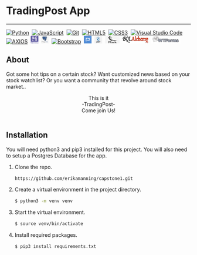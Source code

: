 # TradingPost App
___


<a href="https://www.python.org/" title="Python"><img src="https://github.com/tomchen/stack-icons/blob/master/logos/python.svg" alt="Python" width="21px" height="21px"></a> &nbsp;<a href="https://developer.mozilla.org/en-US/docs/Web/JavaScript" title="JavaScript"><img src="https://github.com/tomchen/stack-icons/blob/master/logos/javascript.svg" alt="JavaScript" width="21px" height="21px"></a>&nbsp; <a href="https://git-scm.com/" title="Git"><img src="https://github.com/tomchen/stack-icons/blob/master/logos/git-icon.svg" alt="Git" width="21px" height="21px"></a>&nbsp; <a href="https://www.w3.org/TR/html5/" title="HTML5"><img src="https://github.com/tomchen/stack-icons/blob/master/logos/html-5.svg" alt="HTML5" width="21px" height="21px"></a>&nbsp; <a href="https://www.w3.org/TR/CSS/" title="CSS3"><img src="https://github.com/tomchen/stack-icons/blob/master/logos/css-3.svg" alt="CSS3" width="21px" height="21px"></a>&nbsp; <a href="https://code.visualstudio.com/" title="Visual Studio Code"><img src="https://github.com/tomchen/stack-icons/blob/master/logos/visual-studio-code.svg" alt="Visual Studio Code" width="21px" height="21px"></a> &nbsp;<a href="https://www.npmjs.com/package/axios" title="AXIOS"><img src="static/images/axios.png/axios.png" alt="AXIOS" width="21px" height="21px"></a> &nbsp;<a href="https://www.heroku.com/" title="Heroku"><img src="static/images/heroku.png" alt="Heroku" width="21px" height="21px"></a> &nbsp;<a href="https://www.postgresql.org/" title="Postgres"><img src="static/images/postgres.jpg" alt="Postgres" width="21px" height="21px"></a> &nbsp;<a href="https://getbootstrap.com/" title="Bootstrap"><img src="https://github.com/tomchen/stack-icons/blob/master/logos/bootstrap.svg" alt="Bootstrap" width="21px" height="21px"></a> &nbsp;<a href="https://fontawesome.com/" title="FontAwesome"><img src="static/images/fontawsome.png" alt="FontAwesome" width="21px" height="21px"></a> &nbsp;<a href="https://jquery.com/" title="jQuery"><img src="static/images/jquery.png" alt="jQuery" width="21px" height="21px"></a> &nbsp;<a href="https://flask.palletsprojects.com/en/1.1.x/" title="Flask"><img src="static/images/flask.png" alt="Flask" width="40px" height="21px"></a> &nbsp;<a href="https://www.sqlalchemy.org/" title="Git"><img src="static/images/sqlalchemy.jpg" alt="WTForms" width="70px" height="21px"></a> &nbsp;<a href="https://wtforms.readthedocs.io/en/2.3.x/#" title="WTForms"><img src="static/images/wtforms.png" alt="SQLAlchemy" width="80px" height="21px"></a>



## About
Got some hot tips on a certain stock? Want customized news based on your stock watchlist? Or you want a community that revolve around stock market..
<br> 
<div align='center'>This is it</div>
<div align='center'>-TradingPost-</div>
<div align='center'>Come join Us!</div>
<br>



## Installation 
You will need python3 and pip3 installed for this project.
You will also need to setup a Postgres Database for the app.

1. Clone the repo.
    ```sh
    https://github.com/erikamanning/capstone1.git
    ```

2. Create a virtual environment in the project directory.
    ```sh 
    $ python3 -m venv venv
    ```

3. Start the virtual environment.
    ```sh
    $ source venv/bin/activate
    ```

4. Install required packages.
    ```sh
    $ pip3 install requirements.txt